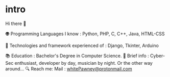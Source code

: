 # intro
Hi there 👋

👽 Programming Languages I know : Python, PHP, C, C++, Java, HTML-CSS

🤖 Technologies and framework experienced of : Django, Tkinter, Arduino

📚 Education : Bachelor's Degree in Computer Science.
📃 Brief info : Cyber-Sec enthusiast, developer by day, musician by night. Or the other way around...
🔍 Reach me:
  Mail : whitePawney@protonmail.com
